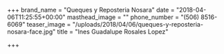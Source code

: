 +++
brand_name = "Queques y Reposteria Nosara"
date = "2018-04-06T11:25:55+00:00"
masthead_image = ""
phone_number = "(506) 8516-6069"
teaser_image = "/uploads/2018/04/06/queques-y-reposteria-nosara-face.jpg"
title = "Ines Guadalupe Rosales Lopez"

+++
